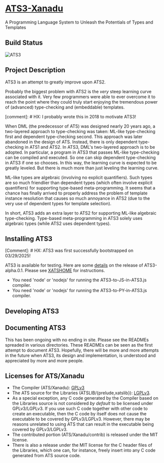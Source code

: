 # [ATS3-Xanadu](http://www.ats-lang.org/)

A Programming Language System to Unleash the Potentials of Types
and Templates

## Build Status

![ATS3](https://github.com/githwxi/ATS-Xanadu/actions/workflows/main.yml/badge.svg)

## Project Description

ATS3 is an attempt to greatly improve upon ATS2.

Probably the biggest problem with ATS2 is the _very_ steep learning
curve associated with it. Very few programmers were able to ever
overcome it to reach the point where they could truly start enjoying
the tremendous power of (advanced) type-checking and (embeddable)
templates.

[comment]: # HX: I probably wrote this in 2018 to motivate ATS3!

When DML (the predecessor of ATS) was designed nearly 20 years ago, a
two-layered approach to type-checking was taken: ML-like type-checking
first and dependent type-checking second. This approach was later
abandoned in the design of ATS. Instead, there is only dependent
type-checking in ATS1 and ATS2. In ATS3, DML's two-layered approach is
to be adopted. In particular, a program in ATS3 that passes ML-like
type-checking can be compiled and executed. So one can skip dependent
type-checking in ATS3 if one so chooses. In this way, the learning
curve is expected to be greatly leveled. But there is much more than
just leveling the learning curve.

ML-like types are algebraic (involving no explicit quantifiers). Such
types are so much friendlier than dependent types (which often involve
explicit quantifiers) for supporting type-based meta-programming. It
seems that a chance has finally arrived to properly address the
problem of template instance resolution that causes so much annoyance
in ATS2 (due to the very use of dependent types for template selection).

In short, ATS3 adds an extra layer to ATS2 for supporting ML-like
algebraic type-checking. Type-based meta-programming in ATS3 solely
uses algebraic types (while ATS2 uses dependent types).

## Installing ATS3

[Comment]: # HX: ATS3 was first successfully bootstrapped on 03/29/2025!

ATS3 is available for testing.
Here are some [details](https://groups.google.com/g/ats-lang-users/c/C3-PWokjYTA)
on the release of ATS3-alpha.0.1. Please see [XATSHOME](https://github.com/githwxi/XATSHOME)
for instructions.

- You need 'node' or 'nodejs' for running the ATS3-to-JS-in-ATS3.js compiler.
- You need 'node' or 'nodejs' for running the ATS3-to-PY-in-ATS3.js compiler.

## Developing ATS3

## Documenting ATS3

This has been ongoing with no ending in site. Please see the READMEs
spreaded in various directories. These READMEs can be seen as the first
attempt to document ATS3. Hopefully, there will be more and more attempts
in the future when ATS3, its design and implementation, is understood and
appreciated by more and more people.

## Licenses for ATS/Xanadu

- The Compiler (ATS/Xanadu):
  [GPLv3](https://github.com/githwxi/ATS-Xanadu/blob/master/COPYING-gpl-3.0.txt)
- The ATS source for the Libraries (ATSLIB/{prelude,xatslib}):
  [LGPLv3](https://github.com/githwxi/ATS-Xanadu/blob/master/COPYING-lgpl-3.0.txt).
- As a special exception, any C code generated by the Compiler based on the Libraries
  source is not considered _by_ _default_ to be licensed under GPLv3/LGPLv3. If you use
  such C code together with other code to create an executable, then the C code by itself
  does not cause the executable to be covered by GPLv3/LGPLv3. However, there may be reasons
  unrelated to using ATS that can result in the executable being covered by GPLv3/LGPLv3.
- The contributed portion (ATS/Xanadu/contrib) is released under the MIT license.
- There is also a release under the MIT license for the C header files of the Libraries,
  which one can, for instance, freely insert into any C code generated from ATS source code.
